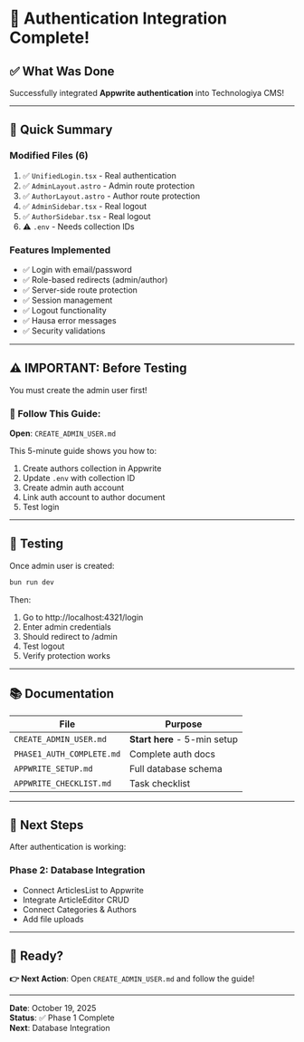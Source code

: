 # 🎉 Authentication Integration Complete!

## ✅ What Was Done

Successfully integrated **Appwrite authentication** into Technologiya CMS!

---

## 📝 Quick Summary

### Modified Files (6)
1. ✅ `UnifiedLogin.tsx` - Real authentication
2. ✅ `AdminLayout.astro` - Admin route protection
3. ✅ `AuthorLayout.astro` - Author route protection
4. ✅ `AdminSidebar.tsx` - Real logout
5. ✅ `AuthorSidebar.tsx` - Real logout
6. ⚠️ `.env` - Needs collection IDs

### Features Implemented
- ✅ Login with email/password
- ✅ Role-based redirects (admin/author)
- ✅ Server-side route protection
- ✅ Session management
- ✅ Logout functionality
- ✅ Hausa error messages
- ✅ Security validations

---

## ⚠️ IMPORTANT: Before Testing

You must create the admin user first!

### 📖 Follow This Guide:
**Open**: `CREATE_ADMIN_USER.md`

This 5-minute guide shows you how to:
1. Create authors collection in Appwrite
2. Update `.env` with collection ID
3. Create admin auth account
4. Link auth account to author document
5. Test login

---

## 🧪 Testing

Once admin user is created:

```bash
bun run dev
```

Then:
1. Go to http://localhost:4321/login
2. Enter admin credentials
3. Should redirect to /admin
4. Test logout
5. Verify protection works

---

## 📚 Documentation

| File | Purpose |
|------|---------|
| `CREATE_ADMIN_USER.md` | **Start here** - 5-min setup |
| `PHASE1_AUTH_COMPLETE.md` | Complete auth docs |
| `APPWRITE_SETUP.md` | Full database schema |
| `APPWRITE_CHECKLIST.md` | Task checklist |

---

## 🎯 Next Steps

After authentication is working:

### Phase 2: Database Integration
- Connect ArticlesList to Appwrite
- Integrate ArticleEditor CRUD
- Connect Categories & Authors
- Add file uploads

---

## 🚀 Ready?

**👉 Next Action**: Open `CREATE_ADMIN_USER.md` and follow the guide!

---

**Date**: October 19, 2025  
**Status**: ✅ Phase 1 Complete  
**Next**: Database Integration
